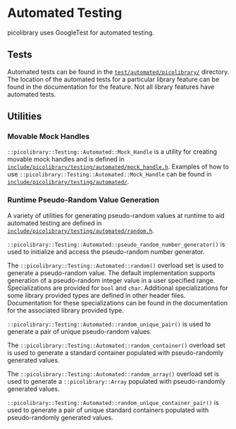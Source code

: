 # Automated Testing
picolibrary uses GoogleTest for automated testing.

## Tests
Automated tests can be found in the
[`test/automated/picolibrary/`](https://github.com/apcountryman/picolibrary/tree/main/test/automated/picolibrary)
directory.
The location of the automated tests for a particular library feature can be found in the
documentation for the feature.
Not all library features have automated tests.

## Utilities

### Movable Mock Handles
`::picolibrary::Testing::Automated::Mock_Handle` is a utility for creating movable mock
handles and is defined in
[`include/picolibrary/testing/automated/mock_handle.h`](https://github.com/apcountryman/picolibrary/blob/main/include/picolibrary/testing/automated/mock_handle.h).
Examples of how to use `::picolibrary::Testing::Automated::Mock_Handle` can be found in
[`include/picolibrary/testing/automated/`](https://github.com/apcountryman/picolibrary/tree/main/include/picolibrary/testing/automated).

### Runtime Pseudo-Random Value Generation
A variety of utilities for generating pseudo-random values at runtime to aid automated
testing are defined in
[`include/picolibrary/testing/automated/random.h`](https://github.com/apcountryman/picolibrary/blob/main/include/picolibrary/testing/automated/random.h).

`::picolibrary::Testing::Automated::pseudo_random_number_generator()` is used to
initialize and access the pseudo-random number generator.

The `::picolibrary::Testing::Automated::random()` overload set is used to generate a
pseudo-random value.
The default implementation supports generation of a pseudo-random integer value in a user
specified range.
Specializations are provided for `bool` and `char`.
Additional specializations for some library provided types are defined in other header
files.
Documentation for these specializations can be found in the documentation for the
associated library provided type.

`::picolibrary::Testing::Automated::random_unique_pair()` is used to generate a pair of
unique pseudo-random values.

The `::picolibrary::Testing::Automated::random_container()` overload set is used to
generate a standard container populated with pseudo-randomly generated values.

The `::picolibrary::Testing::Automated::random_array()` overload set is used to generate a
`::picolibrary::Array` populated with pseudo-randomly generated values.

`::picolibrary::Testing::Automated::random_unique_container_pair()` is used to generate a
pair of unique standard containers populated with pseudo-randomly generated values.
